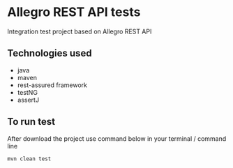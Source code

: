 # Allegro REST API tests

Integration test project based on Allegro REST API

## Technologies used

* java
* maven
* rest-assured framework
* testNG
* assertJ


## To run test

After download the project use command below in your terminal / command line

```mvn clean test```
